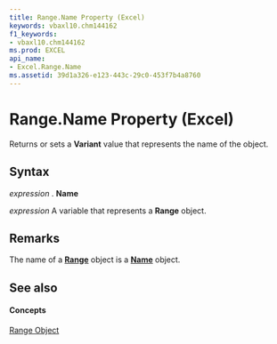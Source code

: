 ```yaml
---
title: Range.Name Property (Excel)
keywords: vbaxl10.chm144162
f1_keywords:
- vbaxl10.chm144162
ms.prod: EXCEL
api_name:
- Excel.Range.Name
ms.assetid: 39d1a326-e123-443c-29c0-453f7b4a8760
---
```



# Range.Name Property (Excel)

Returns or sets a  **Variant** value that represents the name of the object.


## Syntax

 _expression_ . **Name**

 _expression_ A variable that represents a **Range** object.


## Remarks

The name of a  **[Range](range-object-excel.md)** object is a **[Name](name-object-excel.md)** object.


## See also


#### Concepts


[Range Object](range-object-excel.md)

